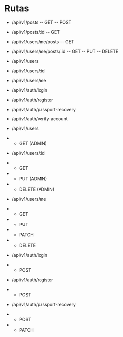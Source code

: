 # Rutas 

- /api/v1/posts
-- GET
-- POST
- /api/v1/posts/:id 
-- GET
- /api/v1/users/me/posts
-- GET
- /api/v1/users/me/posts/:id 
-- GET
-- PUT
-- DELETE

- /api/v1/users
- /api/v1/users/:id
- /api/v1/users/me

- /api/v1/auth/login
- /api/v1/auth/register
- /api/v1/auth/passport-recovery
- /api/v1/auth/verify-account


- /api/v1/users
- - GET (ADMIN)

- /api/v1/users/:id
- - GET 
- - PUT (ADMIN)
- - DELETE (ADMIN)

- /api/v1/users/me
- - GET 
- - PUT
- - PATCH
- - DELETE 

- /api/v1/auth/login
- - POST

- /api/v1/auth/register
- - POST

- /api/v1/auth/passport-recovery
- - POST
- - PATCH
